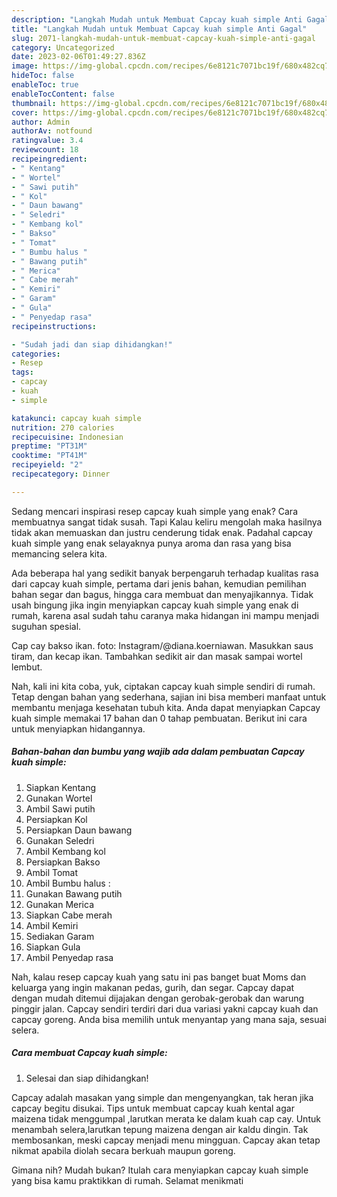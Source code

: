 ```yaml
---
description: "Langkah Mudah untuk Membuat Capcay kuah simple Anti Gagal"
title: "Langkah Mudah untuk Membuat Capcay kuah simple Anti Gagal"
slug: 2071-langkah-mudah-untuk-membuat-capcay-kuah-simple-anti-gagal
category: Uncategorized
date: 2023-02-06T01:49:27.836Z
image: https://img-global.cpcdn.com/recipes/6e8121c7071bc19f/680x482cq70/capcay-kuah-simple-foto-resep-utama.jpg
hideToc: false
enableToc: true
enableTocContent: false
thumbnail: https://img-global.cpcdn.com/recipes/6e8121c7071bc19f/680x482cq70/capcay-kuah-simple-foto-resep-utama.jpg
cover: https://img-global.cpcdn.com/recipes/6e8121c7071bc19f/680x482cq70/capcay-kuah-simple-foto-resep-utama.jpg
author: Admin
authorAv: notfound
ratingvalue: 3.4
reviewcount: 18
recipeingredient:
- " Kentang"
- " Wortel"
- " Sawi putih"
- " Kol"
- " Daun bawang"
- " Seledri"
- " Kembang kol"
- " Bakso"
- " Tomat"
- " Bumbu halus "
- " Bawang putih"
- " Merica"
- " Cabe merah"
- " Kemiri"
- " Garam"
- " Gula"
- " Penyedap rasa"
recipeinstructions:

- "Sudah jadi dan siap dihidangkan!"
categories:
- Resep
tags:
- capcay
- kuah
- simple

katakunci: capcay kuah simple 
nutrition: 270 calories
recipecuisine: Indonesian
preptime: "PT31M"
cooktime: "PT41M"
recipeyield: "2"
recipecategory: Dinner

---
```



Sedang mencari inspirasi resep capcay kuah simple yang enak? Cara membuatnya sangat tidak susah. Tapi Kalau keliru mengolah maka hasilnya tidak akan memuaskan dan justru cenderung tidak enak. Padahal capcay kuah simple yang enak selayaknya punya aroma dan rasa yang bisa memancing selera kita.


Ada beberapa hal yang sedikit banyak berpengaruh terhadap kualitas rasa dari capcay kuah simple, pertama dari jenis bahan, kemudian pemilihan bahan segar dan bagus, hingga cara membuat dan menyajikannya. Tidak usah bingung jika ingin menyiapkan capcay kuah simple yang enak di rumah, karena asal sudah tahu caranya maka hidangan ini mampu menjadi suguhan spesial.

Cap cay bakso ikan. foto: Instagram/@diana.koerniawan. Masukkan saus tiram, dan kecap ikan. Tambahkan sedikit air dan masak sampai wortel lembut.


Nah, kali ini kita coba, yuk, ciptakan capcay kuah simple sendiri di rumah. Tetap dengan bahan yang sederhana, sajian ini bisa memberi manfaat untuk membantu menjaga kesehatan tubuh kita. Anda dapat menyiapkan Capcay kuah simple memakai 17 bahan dan 0 tahap pembuatan. Berikut ini cara untuk menyiapkan hidangannya.

<!--inarticleads1-->

##### Bahan-bahan dan bumbu yang wajib ada dalam pembuatan Capcay kuah simple:

1. Siapkan  Kentang
1. Gunakan  Wortel
1. Ambil  Sawi putih
1. Persiapkan  Kol
1. Persiapkan  Daun bawang
1. Gunakan  Seledri
1. Ambil  Kembang kol
1. Persiapkan  Bakso
1. Ambil  Tomat
1. Ambil  Bumbu halus :
1. Gunakan  Bawang putih
1. Gunakan  Merica
1. Siapkan  Cabe merah
1. Ambil  Kemiri
1. Sediakan  Garam
1. Siapkan  Gula
1. Ambil  Penyedap rasa


Nah, kalau resep capcay kuah yang satu ini pas banget buat Moms dan keluarga yang ingin makanan pedas, gurih, dan segar. Capcay dapat dengan mudah ditemui dijajakan dengan gerobak-gerobak dan warung pinggir jalan. Capcay sendiri terdiri dari dua variasi yakni capcay kuah dan capcay goreng. Anda bisa memilih untuk menyantap yang mana saja, sesuai selera. 

<!--inarticleads2-->

##### Cara membuat Capcay kuah simple:


1. Selesai dan siap dihidangkan!

Capcay adalah masakan yang simple dan mengenyangkan, tak heran jika capcay begitu disukai. Tips untuk membuat capcay kuah kental agar maizena tidak menggumpal ,larutkan merata ke dalam kuah cap cay. Untuk menambah selera,larutkan tepung maizena dengan air kaldu dingin. Tak membosankan, meski capcay menjadi menu mingguan. Capcay akan tetap nikmat apabila diolah secara berkuah maupun goreng. 

Gimana nih? Mudah bukan? Itulah cara menyiapkan capcay kuah simple yang bisa kamu praktikkan di rumah. Selamat menikmati
